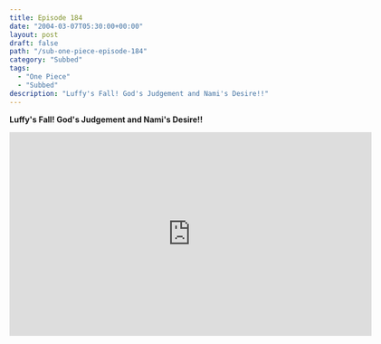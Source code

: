 ```yaml
---
title: Episode 184
date: "2004-03-07T05:30:00+00:00"
layout: post
draft: false
path: "/sub-one-piece-episode-184"
category: "Subbed"
tags:
  - "One Piece"
  - "Subbed"
description: "Luffy's Fall! God's Judgement and Nami's Desire!!"
---
```


**Luffy's Fall! God's Judgement and Nami's Desire!!**

<iframe width="640" height="360" src="https://www.rapidvideo.com/e/G6GFXKILSX" frameborder="0" marginwidth=0 marginheight=0 scrolling=no allowfullscreen></iframe>


